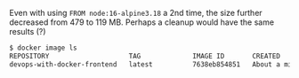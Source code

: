 Even with using `FROM node:16-alpine3.18` a 2nd time, the size further decreased from 479 to 119 MB. Perhaps a cleanup would have the same results (?)

```sh
$ docker image ls
REPOSITORY                    TAG             IMAGE ID       CREATED              SIZE
devops-with-docker-frontend   latest          7638eb854851   About a minute ago   119MB
```
